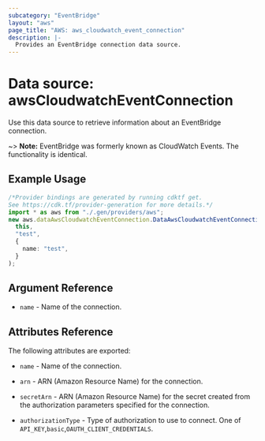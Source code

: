 ```yaml
---
subcategory: "EventBridge"
layout: "aws"
page_title: "AWS: aws_cloudwatch_event_connection"
description: |-
  Provides an EventBridge connection data source.
---
```


# Data source: awsCloudwatchEventConnection

Use this data source to retrieve information about an EventBridge connection.

\~> **Note:** EventBridge was formerly known as CloudWatch Events. The functionality is identical.

## Example Usage

```typescript
/*Provider bindings are generated by running cdktf get.
See https://cdk.tf/provider-generation for more details.*/
import * as aws from "./.gen/providers/aws";
new aws.dataAwsCloudwatchEventConnection.DataAwsCloudwatchEventConnection(
  this,
  "test",
  {
    name: "test",
  }
);

```

## Argument Reference

* `name` - Name of the connection.

## Attributes Reference

The following attributes are exported:

*   `name` - Name of the connection.

*   `arn` - ARN (Amazon Resource Name) for the connection.

*   `secretArn` - ARN (Amazon Resource Name) for the secret created from the authorization parameters specified for the connection.

*   `authorizationType` - Type of authorization to use to connect. One of `API_KEY`,`basic`,`OAUTH_CLIENT_CREDENTIALS`.

